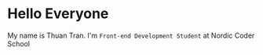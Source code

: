 # Hello Everyone

My name is Thuan Tran. I'm `Front-end Development Student` at Nordic Coder School 